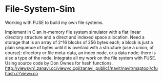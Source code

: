 # File-System-Sim

Working with FUSE to build my own file systems.

Implement in C an in-memory file system simulator with a flat linear directory structure and a direct and indexed space allocation. Need a storage that is an array of 2^16 blocks of 256 bytes each; a block is just a plain sequence of bytes until it is overlaid with a structure (use a union, of course): directory or file meta-data, an index node, or a data node; there is also a type of the node.
Integrate all my work on the file system with FUSE. 
Using source code by Don Ownes for hash functions. 
http://viewsvn1.zanavi.cc/viewvc.cgi/zanavi_public1/navit/navit/maptool/cfuhash.c?view=co

